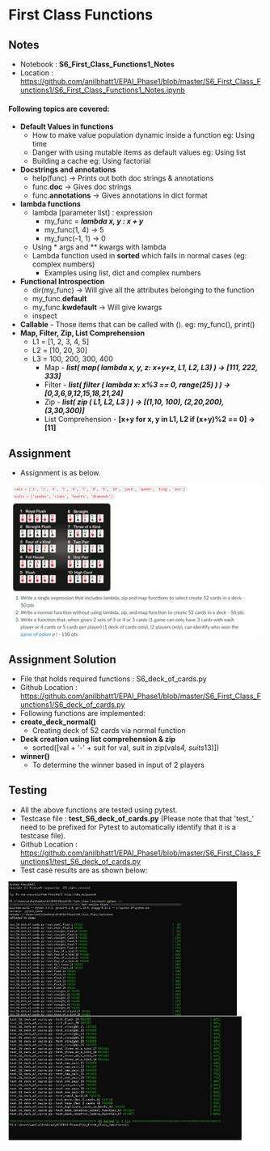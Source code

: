 # First Class Functions

## Notes

- Notebook : **S6_First_Class_Functions1_Notes**
- Location : https://github.com/anilbhatt1/EPAI_Phase1/blob/master/S6_First_Class_Functions1/S6_First_Class_Functions1_Notes.ipynb
#### Following topics are covered:
- **Default Values in functions**
    - How to make value population dynamic inside a function eg: Using time
    - Danger with using mutable items as default values eg: Using list
    - Building a cache eg: Using factorial
- **Docstrings and annotations**
    - help(func) -> Prints out both doc strings & annotations
    - func.__doc__ -> Gives doc strings
    - func.__annotations__ -> Gives annotations in dict format
- **lambda functions**
    - lambda [parameter list] : expression
        - my_func = ***lambda x, y : x + y***
        - my_func(1, 4) -> 5
        - my_func(-1, 1) -> 0
    - Using * args and ** kwargs with lambda
    - Lambda function used in **sorted** which fails in normal cases (eg: complex numbers)
        - Examples using list, dict and complex numbers
- **Functional Introspection**
    - dir(my_func) -> Will give all the attributes belonging to the function
    - my_func.__default__ 
    - my_func.__kwdefault__ -> Will give kwargs
    - inspect
- **Callable** - Those items that can be called with (). eg: my_func(), print()
- **Map, Filter, Zip, List Comprehension**
    - L1 = [1, 2, 3, 4, 5]
    - L2 = [10, 20, 30]
    - L3 = 100, 200, 300, 400
        - Map - ***list( map( lambda x, y, z: x+y+z, L1, L2, L3) )  -> [111, 222, 333]***
        - Filter - ***list( filter ( lambda x: x%3 == 0, range(25) ) ) -> [0,3,6,9,12,15,18,21,24]***
        - Zip - ***list( zip ( L1, L2, L3 ) ) -> [(1,10, 100), (2,20,200), (3,30,300)]***
        - List Comprehension - **[x+y for x, y in L1, L2 if (x+y)%2 == 0] -> [11]**
    
## Assignment

- Assignment is as below.

![Assignment](https://github.com/anilbhatt1/EPAI_Phase1/blob/master/S6_First_Class_Functions1/Assignment.jpg)

## Assignment Solution

- File that holds required functions : S6_deck_of_cards.py
- Github Location : https://github.com/anilbhatt1/EPAI_Phase1/blob/master/S6_First_Class_Functions1/S6_deck_of_cards.py
- Following functions are implemented:
- **create_deck_normal()**
    - Creating deck of 52 cards via normal function
- **Deck creation using list comprehension & zip**
    - sorted([val + '-' + suit for val, suit in zip(vals*4, suits*13)])
 - **winner()**
    - To determine the winner based in input of 2 players

## Testing
- All the above functions are tested using pytest.
- Testcase file : **test_S6_deck_of_cards.py** (Please note that that 'test_' need to be prefixed for Pytest to automatically identify that it is a testcase file).
- Github Location : https://github.com/anilbhatt1/EPAI_Phase1/blob/master/S6_First_Class_Functions1/test_S6_deck_of_cards.py
- Test case results are as shown below:
 
![Test_Results](https://github.com/anilbhatt1/EPAI_Phase1/blob/master/S6_First_Class_Functions1/pytest_snapshot.jpg)
